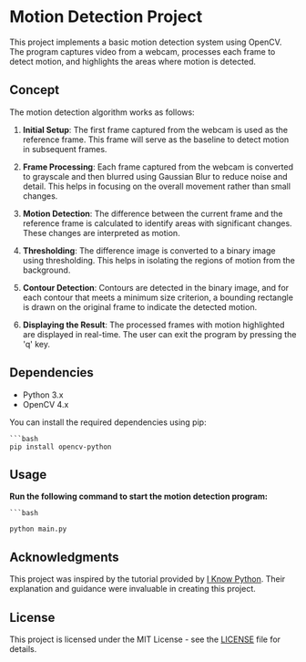 # Motion Detection Project

This project implements a basic motion detection system using OpenCV. The program captures video from a webcam, processes each frame to detect motion, and highlights the areas where motion is detected.

## Concept

The motion detection algorithm works as follows:

1. **Initial Setup**: The first frame captured from the webcam is used as the reference frame. This frame will serve as the baseline to detect motion in subsequent frames.

2. **Frame Processing**: Each frame captured from the webcam is converted to grayscale and then blurred using Gaussian Blur to reduce noise and detail. This helps in focusing on the overall movement rather than small changes.

3. **Motion Detection**: The difference between the current frame and the reference frame is calculated to identify areas with significant changes. These changes are interpreted as motion.

4. **Thresholding**: The difference image is converted to a binary image using thresholding. This helps in isolating the regions of motion from the background.

5. **Contour Detection**: Contours are detected in the binary image, and for each contour that meets a minimum size criterion, a bounding rectangle is drawn on the original frame to indicate the detected motion.

6. **Displaying the Result**: The processed frames with motion highlighted are displayed in real-time. The user can exit the program by pressing the 'q' key.

## Dependencies

- Python 3.x
- OpenCV 4.x

You can install the required dependencies using pip:

    ```bash
    pip install opencv-python



## Usage
**Run the following command to start the motion detection program:**

    ```bash

    python main.py



## Acknowledgments

This project was inspired by the tutorial provided by [I Know Python](https://www.youtube.com/watch?v=oxmZ9zczptg&list=PL288dDBJtFXAsIohAOBShGe8NLqJ9Zwsk&index=3). Their explanation and guidance were invaluable in creating this project.

## License

This project is licensed under the MIT License - see the [LICENSE](https://github.com/git/git-scm.com/blob/main/MIT-LICENSE.txt) file for details.